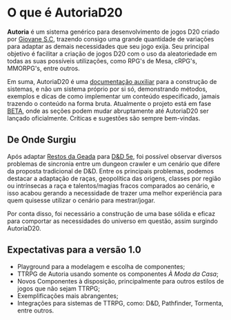 # O que é AutoriaD20

**Autoria** é um sistema genérico para desenvolvimento de jogos D20 criado por [Giovane S.C](https://novout.dev/), trazendo consigo uma grande quantidade de variações para adaptar as demais necessidades que seu jogo exija. Seu principal objetivo é facilitar a criação de jogos D20 com o uso da aleatoriedade em todas as suas possíveis utilizações, como RPG's de Mesa, cRPG's, MMORPG's, entre outros.

<danger>
Em suma, AutoriaD20 é uma <u>documentação auxiliar</u> para a construção de sistemas, e não um sistema próprio por si só, demonstrando métodos, exemplos e dicas de como implementar um conteúdo especificado, jamais trazendo o conteúdo na forma bruta.
</danger>

<danger>
Atualmente o projeto está em fase <u>BETA</u>, onde as seções podem mudar abruptamente até AutoriaD20 ser lançado oficialmente. Críticas e sugestões são sempre bem-vindas.
</danger>

## De Onde Surgiu

Após adaptar [Restos da Geada](https://www.restosdageada.com/) para [D&D 5e](https://dnd.wizards.com/), foi possível observar diversos problemas de sincronia entre um dungeon crawler e um cenário que difere da proposta tradicional de D&D. Entre os principais problemas, podemos destacar a adaptação de raças, geopolítica das origens, classes por região ou intrínsecas a raça e talentos/magias fracos comparados ao cenário, e isso acabou gerando a necessidade de trazer uma melhor experiência para quem quisesse utilizar o cenário para mestrar/jogar.

Por conta disso, foi necessário a construção de uma base sólida e eficaz para comportar as necessidades do universo em questão, assim surgindo AutoriaD20.

## Expectativas para a versão 1.0

- Playground para a modelagem e escolha de componentes;
- TTRPG de Autoria usando somente os componentes *À Moda da Casa*;
- Novos Componentes à disposição, principalmente para outros estilos de jogos que não sejam TTRPG;
- Exemplificações mais abrangentes;
- Integrações para sistemas de TTRPG, como: D&D, Pathfinder, Tormenta, entre outros.